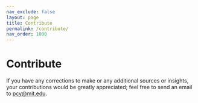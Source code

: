 ```yaml
---
nav_exclude: false
layout: page
title: Contribute
permalink: /contribute/
nav_order: 1000
---
```


# Contribute

If you have any corrections to make or any additional sources or insights, your contributions would be greatly appreciated; feel free to send an email to [pcy@mit.edu](mailto:pcy@mit.edu).
